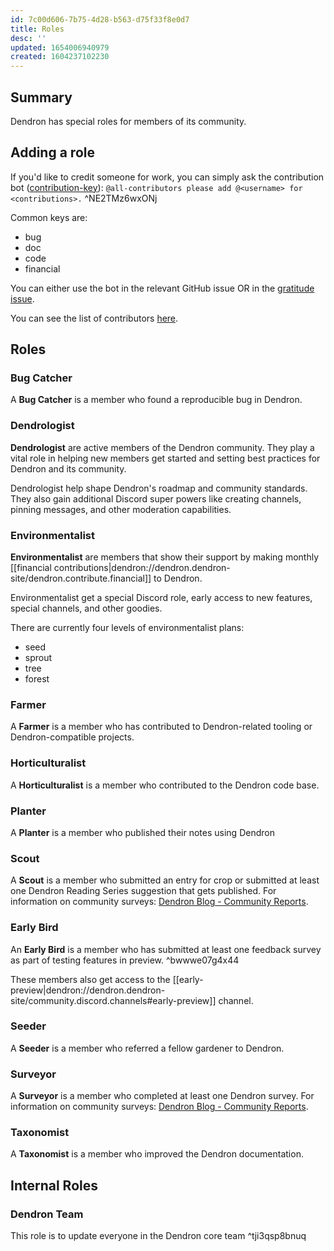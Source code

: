 ```yaml
---
id: 7c00d606-7b75-4d28-b563-d75f33f8e0d7
title: Roles
desc: ''
updated: 1654006940979
created: 1604237102230
---
```


## Summary
Dendron has special roles for members of its community.

## Adding a role 

If you'd like to credit someone for work, you can simply ask the contribution bot ([contribution-key](https://allcontributors.org/docs/en/emoji-key)): `@all-contributors please add @<username> for <contributions>.` ^NE2TMz6wxONj

Common keys are:
- bug
- doc
- code
- financial

You can either use the bot in the relevant GitHub issue OR in the [gratitude issue](https://github.com/dendronhq/dendron/issues/714).

You can see the list of contributors [here](https://github.com/dendronhq/dendron#contributors-).

## Roles

### Bug Catcher

A **Bug Catcher** is a member who found a reproducible bug in Dendron.

### Dendrologist

**Dendrologist** are active members of the Dendron community. They play a vital role in helping new members get started and setting best practices for Dendron and its community.

Dendrologist help shape Dendron's roadmap and community standards. They also gain additional Discord super powers like creating channels, pinning messages, and other moderation capabilities.

### Environmentalist

**Environmentalist** are members that show their support by making monthly [[financial contributions|dendron://dendron.dendron-site/dendron.contribute.financial]] to Dendron.

Environmentalist get a special Discord role, early access to new features, special channels, and other goodies.

There are currently four levels of environmentalist plans:

-   seed
-   sprout
-   tree
-   forest

### Farmer

A **Farmer** is a member who has contributed to Dendron-related tooling or Dendron-compatible projects.

### Horticulturalist

A **Horticulturalist** is a member who contributed to the Dendron code base.

### Planter

A **Planter** is a member who published their notes using Dendron

### Scout

A **Scout** is a member who submitted an entry for crop or submitted at least one Dendron Reading Series suggestion that gets published. For information on community surveys: [Dendron Blog - Community Reports](https://blog.dendron.so/notes/j60ZNmx1IcdXtGZRdRb6X/).

### Early Bird

An **Early Bird** is a member who has submitted at least one feedback survey as part of testing features in preview.  ^bwwwe07g4x44

These members also get access to the [[early-preview|dendron://dendron.dendron-site/community.discord.channels#early-preview]] channel.

### Seeder

A **Seeder** is a member who referred a fellow gardener to Dendron.

### Surveyor

A **Surveyor** is a member who completed at least one Dendron survey. For information on community surveys: [Dendron Blog - Community Reports](https://blog.dendron.so/notes/j60ZNmx1IcdXtGZRdRb6X/).

### Taxonomist

A **Taxonomist** is a member who improved the Dendron documentation.

## Internal Roles

### Dendron Team

This role is to update everyone in the Dendron core team ^tji3qsp8bnuq